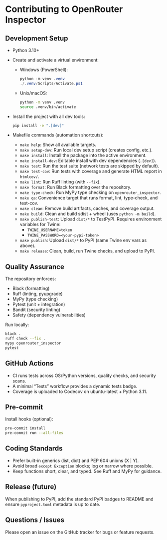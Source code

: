 # Contributing to OpenRouter Inspector

## Development Setup

- Python 3.10+
- Create and activate a virtual environment:
  - Windows (PowerShell):
    ```powershell
    python -m venv .venv
    ./.venv/Scripts/Activate.ps1
    ```
  - Unix/macOS:
    ```bash
    python -m venv .venv
    source .venv/bin/activate
    ```
- Install the project with all dev tools:
  ```bash
  pip install -e ".[dev]"
  ```
- Makefile commands (automation shortcuts):

  - `make help`: Show all available targets.
  - `make setup-dev`: Run local dev setup script (creates config, etc.).
  - `make install`: Install the package into the active environment.
  - `make install-dev`: Editable install with dev dependencies (`.[dev]`).
  - `make test`: Run the test suite (network tests are skipped by default).
  - `make test-cov`: Run tests with coverage and generate HTML report in `htmlcov/`.
  - `make lint`: Run Ruff linting (with `--fix`).
  - `make format`: Run Black formatting over the repository.
  - `make type-check`: Run MyPy type checking on `openrouter_inspector`.
  - `make qa`: Convenience target that runs format, lint, type-check, and test-cov.
  - `make clean`: Remove build artifacts, caches, and coverage output.
  - `make build`: Clean and build sdist + wheel (uses `python -m build`).
  - `make publish-test`: Upload `dist/*` to TestPyPI. Requires environment variables for Twine:
    - `TWINE_USERNAME=token`
    - `TWINE_PASSWORD=<your-pypi-token>`
  - `make publish`: Upload `dist/*` to PyPI (same Twine env vars as above).
  - `make release`: Clean, build, run Twine checks, and upload to PyPI.

## Quality Assurance

The repository enforces:
- Black (formatting)
- Ruff (linting, pyupgrade)
- MyPy (type checking)
- Pytest (unit + integration)
- Bandit (security linting)
- Safety (dependency vulnerabilities)

Run locally:
```bash
black .
ruff check --fix .
mypy openrouter_inspector
pytest
```

## GitHub Actions

- CI runs tests across OS/Python versions, quality checks, and security scans.
- A minimal “Tests” workflow provides a dynamic tests badge.
- Coverage is uploaded to Codecov on ubuntu-latest + Python 3.11.

## Pre-commit

Install hooks (optional):
```bash
pre-commit install
pre-commit run --all-files
```

## Coding Standards

- Prefer built-in generics (list, dict) and PEP 604 unions (X | Y).
- Avoid broad `except Exception` blocks; log or narrow where possible.
- Keep functions short, clear, and typed. See Ruff and MyPy for guidance.

## Release (future)

When publishing to PyPI, add the standard PyPI badges to README and ensure
`pyproject.toml` metadata is up to date.

## Questions / Issues

Please open an issue on the GitHub tracker for bugs or feature requests.
